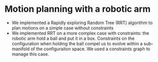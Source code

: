 # Motion planning with a robotic arm
- We implemented a Rapidly exploring Random Tree (RRT) algorithm to plan motions on a simple case without constraints
- We implemented RRT on a more complex case with constraints: the robotic arm hold a ball and put it in a box. Constraints on the configuration when holding the ball compel us to evolve within a sub-manifold of the configuraiton space. We used a constraints graph to manage this case.
